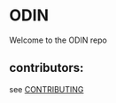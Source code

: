 # ODIN <replace-me>

Welcome to the ODIN <replace-me> repo
## contributors:
see [CONTRIBUTING](CONTRIBUTING.md)
